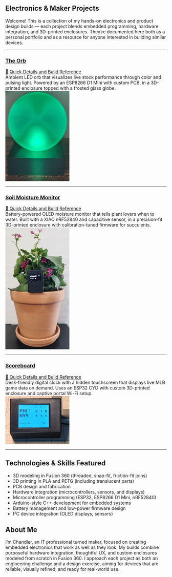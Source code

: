 ## Electronics & Maker Projects

Welcome! This is a collection of my hands-on electronics and product design builds — each project blends embedded programming, hardware integration, and 3D-printed enclosures.
They’re documented here both as a personal portfolio and as a resource for anyone interested in building similar devices.

---

### [**The Orb**](./TheOrb)
[📄 Quick Details and Build Reference](https://raw.githubusercontent.com/ChandlerEx/Projects/main/TheOrb/docs/Orb_One_Sheet.pdf)  
Ambient LED orb that visualizes live stock performance through color and pulsing light. Powered by an ESP8266 D1 Mini with custom PCB, in a 3D-printed enclosure topped with a frosted glass globe.  
<img src="https://github.com/ChandlerEx/Projects/blob/4fce6b1c45c0433fd5aaa784d1d3e17cac22d64d/TheOrb/OrbThumb.jpg" alt="The Orb finished build" width="200"/>

---

### [**Soil Moisture Monitor**](./SoilMonitor)
[📄 Quick Details and Build Reference](https://raw.githubusercontent.com/ChandlerEx/Projects/main/SoilMonitor/docs/SoilMon_One_Sheet.pdf)  
Battery-powered OLED moisture monitor that tells plant lovers when to water. Built with a XIAO nRF52840 and capacitive sensor, in a precision-fit 3D-printed enclosure with calibration-tuned firmware for succulents.  
<img src="https://github.com/ChandlerEx/Projects/blob/bd44a9a6053a92f3da4370e4cfcf0bc38572fa22/SoilMonitor/SoilMonInUse.jpg" alt="Soil Moisture Monitor in use" width="200"/>

---

### [**Scoreboard**](./Scoreboard)
[📄 Quick Details and Build Reference](https://raw.githubusercontent.com/ChandlerEx/Projects/main/Scoreboard/docs/Scoreboard_One_Sheet.pdf)  
Desk-friendly digital clock with a hidden touchscreen that displays live MLB game data on demand. Uses an ESP32 CYD with custom 3D-printed enclosure and captive portal Wi-Fi setup.  
<img src="https://github.com/ChandlerEx/Projects/blob/bd44a9a6053a92f3da4370e4cfcf0bc38572fa22/Scoreboard/ScoreboardScore.jpg" alt="Scoreboard showing live MLB score" width="200"/>

---

## Technologies & Skills Featured
- 3D modeling in Fusion 360 (threaded, snap-fit, friction-fit joins)
- 3D printing in PLA and PETG (including translucent parts)
- PCB design and fabrication
- Hardware integration (microcontrollers, sensors, and displays)
- Microcontroller programming (ESP32, ESP8266 D1 Mini, nRF52840)
- Arduino-style C++ development for embedded systems
- Battery management and low-power firmware design
- I²C device integration (OLED displays, sensors)

## About Me
I’m Chandler, an IT professional turned maker, focused on creating embedded electronics that work as well as they look. My builds combine purposeful hardware integration, 
thoughtful UX, and custom enclosures modeled from scratch in Fusion 360. I approach each project as both an engineering challenge and a design exercise, aiming for devices 
that are reliable, visually refined, and ready for real-world use.
